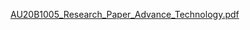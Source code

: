 [AU20B1005_Research_Paper_Advance_Technology.pdf](https://github.com/atharvapuranik25/at-a-glance/files/11129302/AU20B1005_Research_Paper_Advance_Technology.pdf)
